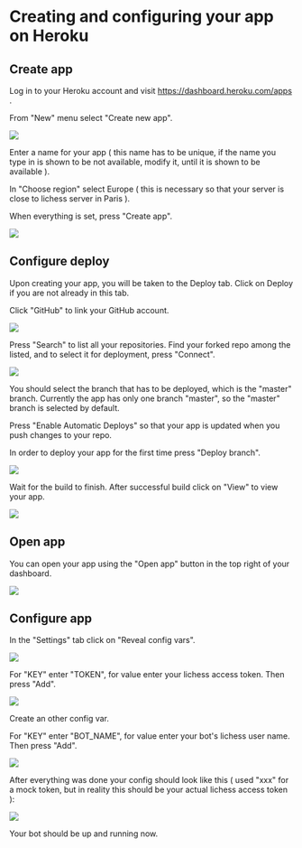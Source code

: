 # Creating and configuring your app on Heroku

## Create app

Log in to your Heroku account and visit https://dashboard.heroku.com/apps .

From "New" menu select "Create new app".

![](https://i.imgur.com/V6NgJHy.png)

Enter a name for your app ( this name has to be unique, if the name you type in is shown to be not available, modify it, until it is shown to be available ).

In "Choose region" select Europe ( this is necessary so that your server is close to lichess server in Paris ).

When everything is set, press "Create app".

![](https://i.imgur.com/FJEN0k7.png)

## Configure deploy

Upon creating your app, you will be taken to the Deploy tab. Click on Deploy if you are not already in this tab.

Click "GitHub" to link your GitHub account.

![](https://i.imgur.com/rwnYvDt.png)

Press "Search" to list all your repositories. Find your forked repo among the listed, and to select it for deployment, press "Connect".

![](https://i.imgur.com/7YprEuJ.png)

You should select the branch that has to be deployed, which is the "master" branch. Currently the app has only one branch "master", so the "master" branch is selected by default.

Press "Enable Automatic Deploys" so that your app is updated when you push changes to your repo.

In order to deploy your app for the first time press "Deploy branch".

![](https://i.imgur.com/iND4vNt.png)

Wait for the build to finish. After successful build click on "View" to view your app.

![](https://i.imgur.com/GEqnQ3T.png)

## Open app

You can open your app using the "Open app" button in the top right of your dashboard.

![](https://i.imgur.com/rdtjdRH.png)

## Configure app

In the "Settings" tab click on "Reveal config vars".

![](https://i.imgur.com/SMCKLDD.png)

For "KEY" enter "TOKEN", for value enter your lichess access token. Then press "Add".

![](https://i.imgur.com/frgJILp.png)

Create an other config var.

For "KEY" enter "BOT_NAME", for value enter your bot's lichess user name. Then press "Add".

![](https://i.imgur.com/fJA2oB0.png)

After everything was done your config should look like this ( used "xxx" for a mock token, but in reality this should be your actual lichess access token ):

![](https://i.imgur.com/X8pjxQU.png)

Your bot should be up and running now.